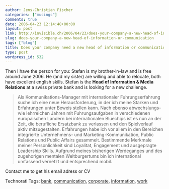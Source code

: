 ```yaml
---
author: Jens-Christian Fischer
categories: ["musings"]
comments: true
date: 2006-04-23 12:14:48+00:00
layout: post
link: http://invisible.ch/2006/04/23/does-your-company-a-new-head-of-information-or-communication/
slug: does-your-company-a-new-head-of-information-or-communication
tags: ["blog"]
title: Does your company need a new head of information or communication?
type: post
wordpress_id: 532
---
```


Then I have the person for you: Stefan is my brother-in-law and is free around June 2006. He (and my sister) are willing and able to relocate, both have excellent english skills. Stefan is the **Head of Information & Media Relations** at a swiss private bank and is looking for a new challenge.

> Als Kommunikations-Manager mit internationaler Fuhrungserfahrung suche ich eine neue Herausforderung, in der ich meine Starken und Erfahrungen unter Beweis stellen kann. Nach ebenso abwechslungs- wie lehrreichen Jahren mit Fuhrungsaufgaben in verschiedenen europaischen Landern bei internationalen Bluechips ist es nun an der Zeit, die berufliche Ersatzbank zu verlassen und den Spielverlauf aktiv mitzugestalten. Erfahrungen habe ich vor allem in den Bereichen integrierte Unternehmens- und Marketing-Kommunikation, Public Relations und Public Affairs gesammelt. Bestimmende Merkmale meiner Personlichkeit sind Loyalitat, Engagement und ausgepragte Leadership Skills. Aufgrund meines bisherigen Werdeganges und des zugehorigen mentalen Weltburgertums bin ich international umfassend vernetzt und entsprechend mobil. 

Contact me to get his email adress or CV




Technorati Tags: [bank](http://www.technorati.com/tag/bank), [communication](http://www.technorati.com/tag/communication), [corporate](http://www.technorati.com/tag/corporate), [information](http://www.technorati.com/tag/information), [work](http://www.technorati.com/tag/work)
